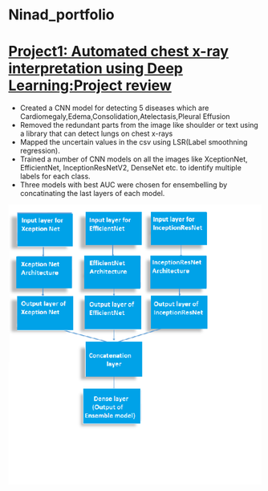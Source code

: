 # Ninad_portfolio



# [Project1: Automated chest x-ray interpretation using Deep Learning:Project review](https://github.com/nins15/Automated-chest-x-ray-interpretation-using-Deep-Learning)
* Created a CNN model for detecting 5 diseases which are Cardiomegaly,Edema,Consolidation,Atelectasis,Pleural Effusion
* Removed the redundant parts from the image like shoulder or text using a library that can detect lungs on chest x-rays
* Mapped the uncertain values in the csv using LSR(Label smoothning regression).
* Trained a number of CNN models on all the images like XceptionNet, EfficientNet, InceptionResNetV2, DenseNet etc. to identify multiple labels for each class.
* Three models with best AUC were chosen for ensembelling by concatinating the last layers of each model.

![alt text](https://github.com/nins15/Automated-chest-x-ray-interpretation/blob/master/Ensembleimage.png "Ensemble")
